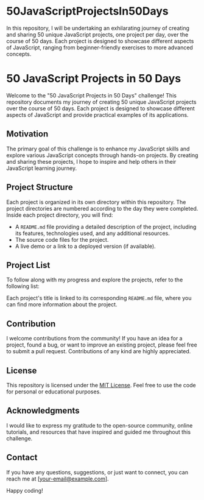 # 50JavaScriptProjectsIn50Days
In this repository, I will be undertaking an exhilarating journey of creating and sharing 50 unique JavaScript projects, one project per day, over the course of 50 days. Each project is designed to showcase different aspects of JavaScript, ranging from beginner-friendly exercises to more advanced concepts.


# 50 JavaScript Projects in 50 Days

Welcome to the "50 JavaScript Projects in 50 Days" challenge! This repository documents my journey of creating 50 unique JavaScript projects over the course of 50 days. Each project is designed to showcase different aspects of JavaScript and provide practical examples of its applications.

## Motivation

The primary goal of this challenge is to enhance my JavaScript skills and explore various JavaScript concepts through hands-on projects. By creating and sharing these projects, I hope to inspire and help others in their JavaScript learning journey.

## Project Structure

Each project is organized in its own directory within this repository. The project directories are numbered according to the day they were completed. Inside each project directory, you will find:

- A `README.md` file providing a detailed description of the project, including its features, technologies used, and any additional resources.
- The source code files for the project.
- A live demo or a link to a deployed version (if available).

## Project List

To follow along with my progress and explore the projects, refer to the following list:



Each project's title is linked to its corresponding `README.md` file, where you can find more information about the project.

## Contribution

I welcome contributions from the community! If you have an idea for a project, found a bug, or want to improve an existing project, please feel free to submit a pull request. Contributions of any kind are highly appreciated.

## License

This repository is licensed under the [MIT License](LICENSE). Feel free to use the code for personal or educational purposes.

## Acknowledgments

I would like to express my gratitude to the open-source community, online tutorials, and resources that have inspired and guided me throughout this challenge.

## Contact

If you have any questions, suggestions, or just want to connect, you can reach me at [your-email@example.com].

Happy coding!
